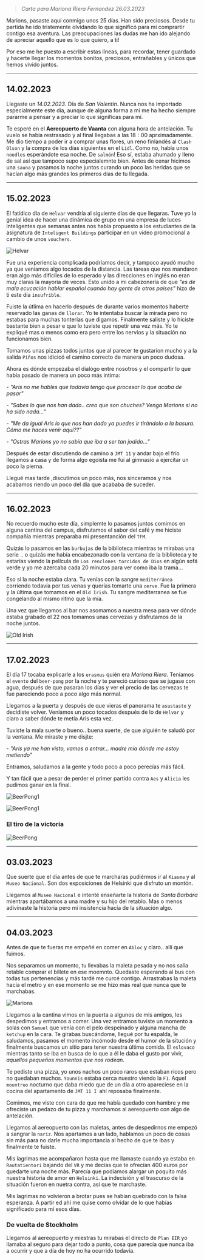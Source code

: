 
> *Carta para Mariona Riera Fernandez 26.03.2023*


Marions, pasaste aquí conmigo unos $25$ días. Han sido preciosos. Desde tu partida he ido tristemente olvidando lo que significó para mi comprartir contigo esa aventura. Las preocupaciones las dudas me han ido alejando de apreciar aquello que es lo que quiero, a ti!

Por eso me he puesto a escribir estas líneas, para recordar, tener guardado y hacerte llegar los momentos bonitos, preciosos, entrañables y únicos que hemos vivido juntos.

---

## 14.02.2023

Llegaste un *14.02.2023*. Día de *San Valentin*. Nunca nos ha importado especialmente este día, aunque de alguna forma a mi me ha hecho siempre pararme a pensar y a preciar lo que significas para mí.

 Te esperé en el **Aereopuerto de Vaanta** con alguna hora de antelación. Tu vuelo se había restrasado y al final llegabas a las $18:00$ aprximadamente. Me dio tiempo a poder ir a comprar unas flores, un reno finlandés al `Clash Olson` y la compra de los días siguientes en el `Lidl`. Como no, había unos `noodles` esperándote esa noche. De `salmón`! Eso sí, estaba ahumado y lleno de sal así que tampoco supo especialemnte bien. Antes de cenar hicimos una `sauna` y pasamos la noche juntos curando un poco las heridas que se hacían algo más grandes los primeros días de tu llegada. 

---

## 15.02.2023

El fatídico día de `Helvar` vendría al siguiente días de que llegaras. Tuve yo la genial idea de hacer una dinámica de grupo en una empresa de luces inteligentes que semanas antes nos había propuesto a los estudiantes de la asignatura de `Inteligent Buildings` participar en un vídeo promocional a cambio de unos `vouchers`. 

![Helvar](https://lh3.googleusercontent.com/qnMWfG2iQ0YduXj2LpRjTBpLqiPL81e1dXlXwOIf34XE3l8f1EuDLAB1y6JJMbE5nP42mfVWr75Pe17YWKYseHAFohNMOogwHvzus9-aKZP1yPuf_oNwo9FvO-VauzugFB56fzcOL1mH98NHeEDdBYjEOfVz9bJ7e1SxMgxpTnp3-rmSD41zLfcR43QK9YjXXNbnC5IXb6sbiRLUH4E6ioq4t3ZzFp6c-yOG_gVi3mlNNjUBUdWE1HPadf3vv0lydK2gRGTaw5unCs1sV8dNA2S2ukGeXI8yywok_xbRZnvvZ7XsOFJrLaKo0VLhAmNJNopRAgyn7uFkd45BioHNjvgCOcJ1HwUkmK1o_z7ERCI2LKELRT3pzbkeQPAFGI5Fy0bwzxoBqun1h6C_XH91Ip4RDx1noqqZn5yEDxK3saYyueTrg5HhbNiVFfquUmZnKNepcEIQAa401hq9alN7or477prpe6dSDyV91dFQNTYaNzl3N5xN5PkC5QfaZTJYP8IdPqUjeBmikC2mVzZSr2QAkJbkZbGB9ovA2gnaLF04y_Ul_MuRb6SGbRI_Rrfgoq1jMR8eErpS2iBldsaCTmqsWzGduSHSkCRCScFGKfOXj0hI_73npWpXenXFFj6N3mKywLBLFVeVv7RT5_QU5NSjqJu39N8aVnKlGbfe-TsligI7kLFzj-RilOdQYgk6U2g4adp4fNgzIp5PJKgkqs5uBKScSGInOMuU_ZjjDNQSzorZVuD6XKk7p4Z4ebuU8uTgY5VwdIn30BIkAR6ekGn84hBKwAClCFqyRfLNh_NZcK7OxOCI0FZIpkm8mzMQ0bGkEXEO3d3b40smOkKrM5TxHGbflAuuoK7mR7eGUldzir6v_BeCOq2nE8_2Wnnc7Bo1kKfaEzDsLsvaPE-cpBlDr6cHw2Tip7G9uQ63165NV-3fGi0939_wVqW2-AeCcf7Ib8EXGcblSTu9MMDRB4GFOdOa494wK9nJ530WxX3tg0BoWtLyxZM=w1126-h473-no?authuser=0)

Fue una experiencia complicada podríamos decir, y tampoco ayudó mucho ya que veníamos algo tocados de la distancia. Las tareas que nos mandaron eran algo más difíciles de lo esperado y las direcciones en inglés no eran muy claras la mayoría de veces. Esto unido a mi cabezonería de que *"es de mala ecucación hablar español cuando hay gente de otros países"* hizo de ti este día `insufrible`.

Fuiste la útlima en hacerlo después de durante varios momentos haberte reservado las ganas de `llorar`. Yo te intentaba buscar la mirada pero no estabas para muchas tonterías que digamos. Finalmente saliste y lo hiciste bastante bien a pesar e que lo tuviste que repetir una vez más. Yo te expliqué mas o menos como era pero entre los nervios y la situación no funcionamos bien.

Tomamos unas pizzas todos juntos que al parecer te gustarion mucho y a la salida `Piños` nos idicicó el camino correcto de manera un poco dudosa. 

Ahora es dónde empezaba el dialógo entre nosotros y el compartir lo que había pasado de manera un poco más intima:

*-* *"Aris no me hables que todavía tengo que procesar lo que acaba de pasar"* 

*-* *"Sabes lo que nos han dado.. creo que son chuches? Venga Marions si no ha sido nada..."* 

*-* *"Me da igual Aris lo que nos han dado ya puedes ir tirándolo a la basura. Cómo me haces venir aquí??"* 

*-* *"Ostras Marions yo no sabía que iba a ser tan jodido..."*

Después de estar discutiendo de camino a `JMT 11` y andar bajo el frío llegamos a casa y de forma algo egoista me fui al gimnasio a ejercitar un poco la pierna. 

Llegué mas tarde ,discutimos un poco más, nos sinceramos y nos acabamos riendo un poco del día que acababa de suceder.

---

## 16.02.2023

No recuerdo mucho este día, simplemte lo pasamos juntos comimos en alguna cantina del campus, disfrutamos el sabor del café y me hiciste compañía mientras preparaba mi presentanción del `TFM`. 

Quizás lo pasamos en las `burbujas` de la biblioteca mientras te mirabas una serie ..  o quizás me había encabezonado con la ventana de la biblioteca y te estarías viendo la película de `Los renclones torcidos de Dios` en algún sofá verde y yo me azercaba cada $20$ minutos para ver como iba la trama...

Eso si la noche estaba clara. Tu venías con la sangre `mediterránea` corriendo todavía por tus venas y querías tomarte una `cerve`. Fue la primera y la última que tomamos en el `Old Irish`. Tu sangre mediterranea se fue congelando al mismo ritmo que la mía.

Una vez que llegamos al bar nos asomamos a nuestra mesa para ver dónde estaba grabado el $22$ nos tomamos unas cervezas y disfrutamos de la noche juntos.

![Old Irish](https://lh3.googleusercontent.com/_AsKY5ZS8aCZfoYAQzQaWU974VDElxCl7_GTQExUtXdDBMLg_DJeXSpzRDOy2eq5kc0zJkVR8DeuquFi-1dyb4bRI1f404IVta4SyM5rvsiCaX3shgeEOR25oWGyafb8YXhurgbrbTvykiTMkoKDo89oKJOj6jNmcmxU9mCLzysqV8u5bGw_GjqK9LiEDNKZjEuLk0NIjnYDeNURMYdvKmmAWA9-zGclPKrJaosaUkhs6pDBHQKbAceMWmUeCnF7FwTZjEqYIjUuQCFStQ0UJL-aDq6P-OEGzeZZ9XyUA5LroGoiziCDa58PIlCAztI87TMy-QhAIFz4MMgbWdzgNp98riFOgFqpovphyO-2L7KQhyET3ocwePrd6hm8dg8ZMW02H1o8RLu7RzpsnpuXKiD9TgwcSThtwaL1sEUiaWyM2TugATCkgRnp5FKkfJi4aAu9JJnhKu_wGj3540WFOKoQBF1gJUO2OEzEQSrtenCdQS_ZPujuz_e8lQxCxvlfuBxy2HbHsS3a1RIz_yjixgLOJi7HE3NIP_A4lndBver9PtMq8x5x69KzODBg5NDe3_M_zGmpJU2Bgj9GTAooFmrgJcnLCKcXlDKTuq_vPN2gCEsdosW6NUsHaw6oFfg0PdLj2_-jhPkUTwDIOYTjc8ECAXEAZRv_WCbINMr-XzSTUhsGjlj5RXw7ISOWhyx5jfChCkgW9ux5PzZWDwool7ttc1G_AANcPETvgFBFo5z5RhMkhKMeXPjGG9IpnxOQOWsy4V52nbCt_Yt96P8SkENWU4Gfv8NJoBfJf8nQAyZoQbqNe9OrxtektTrdizNctP5aqS3HjmeoaUW-MkTX0OxJW6DNx81L5iYsccQd16ZjNrnCr_mEZUJag80j33PuKB8lyru_mzx_1l7DWVnYwS8RCBTaGOsL7agajAGvOnRrhwhtyZSKXXU3ZYp7AXI9U6GwfBoIcau5oZwIjfso41ep6uJAeagMmC-qfk8-iPPp5uKP8mkX5w=w959-h720-no?authuser=0)

---

## 17.02.2023

El día $17$ tocaba explicarle a los `erasmus` quién era *Mariona Riera*. Teníamos el `evento` del `beer-pong` por la noche y te pareció curioso que se jugase con agua, después de que pasaran los días y ver el precio de las cervezas te fue pareciendo poco a poco algo más normal.

Llegamos a la puerta y después de que vieras el panorama te `asustaste` y decidiste volver. Veníamos un poco tocados después de lo de `Helvar` y claro a saber dónde te metía Aris esta vez. 

Tuviste la mala suerte o bueno.. buena suerte, de que alguién te saludó por la ventana. Me miraste y me disjte: 

*-* *"Aris ya me han visto, vamos a entrar... madre mía dónde me estoy metiendo"*

Entramos, saludamos a la gente y todo poco a poco perecías más fácil.

Y tan fácil que a pesar de perder el primer partido contra `Aes` y `Alicia` les pudimos ganar en la final. 

![BeerPong1](img\beer-pong-1.jpg)

![BeerPong1](img\beer-pong-2.jpg)

### El tiro de la victoria
![BeerPong](img\beer-pong.jpg)



---
## 03.03.2023

Que suerte que el día antes de que te marcharas pudiérmos ir al `Kiasma` y al `Museo Nacional`. Son dos exposiciones de Helsinki que disfruto un montón.

Llegamos al `Museo Nacional` e intenté enseñarte la historia de *Santa Barbára* mientras apartábamos a una madre y su hijo del retablo. Mas o menos adivinaste la historia pero mi insistencia hacía de la situación algo.

---

## 04.03.2023

Antes de que te fueras me empeñé en comer en `Abloc` y claro.. allí que fuimos. 

Nos separamos un momento, tu llevabas la maleta pesada y no nos salía retable comprar el billete en ese moemnto. Quedaste esperando al bus con todas tus pertenencias y más tardé me curcé contigo. Arrastrabas la maleta hacía el metro y en ese momento se me hizo más real que nunca que te marchabas. 

![Marions](https://lh3.googleusercontent.com/GA7llU0c8TBOVDM5EUsz2Wfg1QHH_OjQHCbhptXEHFcYrSwGW2g2h-PTvQaLPNchnp-_uP_duiYYKWSjewkuTUk68ek0eIkjGkDWr-7iyJwPXC5wY0EU1gEKZhLaYMUTeqUNa6av-_lIMDDLvabqstY00Ar-kJqlBmxNrEX4R5O2UMSxNZ06QyBBfipQQJzpxHC2SxVuBDOWQNLY6OJuLJqNv-BovMQ_XK9zvmwHo3hkvouFBfBR30Ukj1ZWGXeVbFnlck6qR9S5rqwVaXLm1UtTXdqG4pKh7jk413x_j3AdCgZCRB9NcUSrXlcGTTHn0nvuVT86OhDmkIA6ithELwWkoTpxOIE4wpTQCpoFfLoTEia0HIT241Zj1NvG4BpMiMMc7Kt4cDAHzrV_gzh_zrXfxbl3E1fH4ksuK_Hm0FKnvRFzg_-7Gn129EBxOPi8bVVD9UuNUiYl80SpdOKwXW9LCQbt_MEGPMi9lBDai0vOI5XJc4b6dxqQJgX__bqO7moGYou-hDmiezs4rZ6S9IxE7FPxHS2zEMvg6mXcJfYPddjV7ZQsedjxjGx59YoYwbMYdBORQJY9kApmvd-t6ZJDDyiqxYWMTrYBhYVQ0sWY3hmeAZJBHp3F_XwVY8z7pQddFwzufPpNHpdaBEhQR7iQjJLJVCPrp18G4UyXoH_TVvTbmcM4cY304Ku_X1QqC5EZXnKQIF0pgNu16e-IgZ495-LbinUHyJSSqzvmWhMS26unjr9jV4LxRKo-SOnfB9qGf7eaplTAjlFf4B0DDsiub2FqsN-HDgKLlfpCN4yoFVGX-hC2UwVjoYiURujKJUxGsZIt6QmHWrhI4bIMqz8nLOAPM7rz_5YDV9Ef4ptRYItpZZVAanXGjMlE3T2lsRlMU9I0QNl1mWLepbC5dopktrRhGw61iWp6Ap-qaX2UDOvbHqB3Q4fNLx8cCm39Eg709VwdD5kBlxT4lprswZ_EJZ_r36jZX1v84aYISeScnprb-FV2OOE=w668-h890-no?authuser=0)

Llegamos a la cantina vimos en la puerta a algunos de mis amigos, les despedimos y entramos a comer. Una vez entramos tuviste un momento a solas con `Samuel` que venía con el pelo despeinado y alguna mancha de `ketchup` en la cara. Te girabas buscándome, llegué por tu espalda, le saludamos, pasamos el momento incómodo desde el humor de la situción y finalmente buscamos un sitio para tener nuestra última comida. El `eslovaco` mientras tanto se iba en busca de lo que a él le daba el gusto por vivir, *aquellos pequeños momentos que nos rodean*. 

Te pediste una pizza, yo unos nachos un poco raros que estaban ricos pero no quedaban muchos. `Younnis` estaba cerca nuestro viendo la `F1`. Aquel `mountruo` nocturno que daba miedo que de un día a otro apareciese en la cocina del apartamento de `JMT 11 I `ahí reposaba finalmente.

Comimos, me viste con cara de que me había quedado con hambre y me ofreciste un pedazo de tu pizza y marchamos al aereopuerto con algo de antelación.

Llegamos al aereopuerto con las maletas, antes de despedirnos me empezó a sangrar la `nariz`. Nos apartamos a un lado, hablamos un poco de cosas sin más para no darle mucha importancia al hecho de que te ibas y finalmente te fuiste.

Mis lagrimas me acompañaron hasta que me llamaste cuando ya estaba en `Rautatientori` bajando del `VR` y me decías que te ofrecían $400$ euros por quedarte una noche más. Parecía que podíamos alargar un poquito más nuestra historia de amor en `Helsinki`. La indecisión y el trascurso de la situación fueron en nuetra contra, así que te marchaste. 

Mis lagrimas no volvieron a brotar pues se habían quebrado con la falsa esperanza. A partir ed ahí me quise como olvidar de lo que habías significado para mí esos días. 






### De vuelta de Stockholm
Llegamos al aereopuerto y miestras tu mirabas el directo de `Plan EIR` yo llamaba al seguro para dejar todo a punto, cosa que parecía que nunca iba a ocurrir y que a día de hoy no ha ocurrido todavía. 





